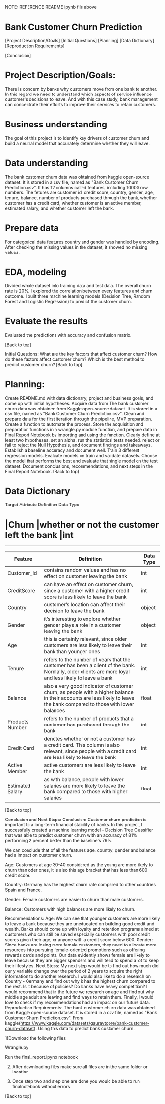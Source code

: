 
NOTE:      REFERENCE README ipynb file above



# Bank Customer Churn Prediction
[Project Description/Goals] [Initial Questions] [Planning] [Data Dictionary] [Reproduction Requirements]

[Conclusion]

# Project Description/Goals:

There is concern by banks why customers move from one bank to another. In this regard we need to understand which aspects of service influence customer's decisions to leave. And with this case study, bank management can concentrate their efforts to improve their services to retain customers.

# Business understanding
The goal of this project is to identify key drivers of customer churn and build a neutral model that accurately determine whether they will leave.

# Data understanding
The bank customer churn data was obtained from Kaggle open-source dataset. It is stored in a csv file, named as "Bank Customer Churn Prediction.csv". It has 12 columns called features, including 10000 row numbers. The fetures are customer id, credit score, country, gender, age, tenure, balance, number of products purchased through the bank, whether customer has a credit card, whether customer is an active member, estimated salary, and whether customer left the bank.

# Prepare data
For categorical data features country and gender was handled by encoding. After checking the missing values in the dataset, it showed no missing values.

# EDA, modeling
Divided whole dataset into training data and test data. The overall churn rate is 20%. I explored the correlation between every features and churn outcome. I built three machine learning models (Decision Tree, Random Forest and Logistic Regression) to predict the customer churn.

# Evaluate the results
Evaluated the predictions with accuracy and confusion matrix.

[Back to top]

Initial Questions:
What are the key factors that affect customer churn?
How do these factors affect customer churn?
Which is the best method to predict customer churn?
[Back to top]

# Planning:
Create README.md with data dictionary, project and business goals, and come up with initial hypotheses.
Acquire data from The bank customer churn data was obtained from Kaggle open-source dataset. It is stored in a csv file, named as "Bank Customer Churn Prediction.csv".
Clean and prepare data for the first iteration through the pipeline, MVP preparation. Create a function to automate the process.
Store the acquisition and preparation functions in a wrangle.py module function, and prepare data in Final Report Notebook by importing and using the function.
Clearly define at least two hypotheses, set an alpha, run the statistical tests needed, reject or fail to reject the Null Hypothesis, and document findings and takeaways.
Establish a baseline accuracy and document well.
Train 3 different regression models.
Evaluate models on train and validate datasets.
Choose the model that performs the best and evaluate that single model on the test dataset.
Document conclusions, recommendations, and next steps in the Final Report Notebook.
[Back to top]

# Data Dictionary
Target Attribute	Definition	Data Type
# |Churn	|whether or not the customer left the bank	|int
---		
|Feature	|Definition|Data Type|
|----------|----------|---------|
| Customer_Id	|contains random values and has no effect on customer leaving the bank	| int |
| CreditScore	|can have an effect on customer churn, since a customer with a higher credit score is less likely to leave the bank	|int |
| Country	|customer’s location can affect their decision to leave the bank	| object |
| Gender	|it’s interesting to explore whether gender plays a role in a customer leaving the bank	| object |
|Age	|this is certainly relevant, since older customers are less likely to leave their bank than younger ones	|int|
|Tenure	|refers to the number of years that the customer has been a client of the bank. Normally, older clients are more loyal and less likely to leave a bank	|int|
|Balance|	also a very good indicator of customer churn, as people with a higher balance in their accounts are less likely to leave the bank compared to those with lower balances	|float|
|Products Number	|refers to the number of products that a customer has purchased through the bank	|int|
|Credit Card|	denotes whether or not a customer has a credit card. This column is also relevant, since people with a credit card are less likely to leave the bank	|int|
|Active Member|	active customers are less likely to leave the bank	|int|
|Estimated Salary	|as with balance, people with lower salaries are more likely to leave the bank compared to those with higher salaries	|float|
[Back to top]

Conclusion and Next Steps:
Conclusion:
Customer churn prediction is important to a long-term financial stability of banks. In this project, I successfully created a machine learning model - Decision Tree Classifier that was able to predict customer churn with an accuracy of 81% performing 2 percent better than the baseline's 79%.

We can conclude that of all the features age, country, gender and balance had a impact on customer churn.

Age: Customers at age 30-40 considered as the young are more likely to churn than oder ones, it is also this age bracket that has less than 600 credit score.

Country: Germany has the highest churn rate compared to other countries Spain and France.

Gender: Female customers are easier to churn than male customers.

Balance: Customers with high balances are more likely to churn.

Recommendations:
Age: We can see that younger customers are more likely to leave a bank because they are uneducated on building good credit and wealth. Banks should come up with loyalty and retention programs aimed at customers who can still be saved especially customers with poor credit scores given their age, or anyone with a credit score below 600.
Gender: Since banks are losing more female customers, they need to allocate more resources into pursuing female-oriented promotions such as offering rewards cards and points. Our data evidently shows female are likely to leave because they are bigger spenders and will tend to spend a lot to keep their lifestyles.
Next Steps:
My next step would be to find out how much did our y variable change over the period of 2 years to acquire the right information to do another research.
I would also like to do a research on Country - Germany and find out why it has the highest churn compared to the rest. Is it because of policies? Do banks have heavy competition?
I would recommend that in the future we research on age and find out why middle age adult are leaving and find ways to retain them.
Finally, I would love to check if my recommendations had an impact on our future data.
Reproduction Requirements:
The bank customer churn data was obtained from Kaggle open-source dataset. It is stored in a csv file, named as "Bank Customer Churn Prediction.csv". From kaggle(https://www.kaggle.com/datasets/gauravtopre/bank-customer-churn-dataset). Using this data to predict bank customer churn.

1)Download the following files

Wrangle.py

Run the final_report.ipynb notebook

2) After downloading files make sure all files are in the same folder or location

3) Once step two and step one are done you would be able to run finalnotebook without errors

[Back to top]
